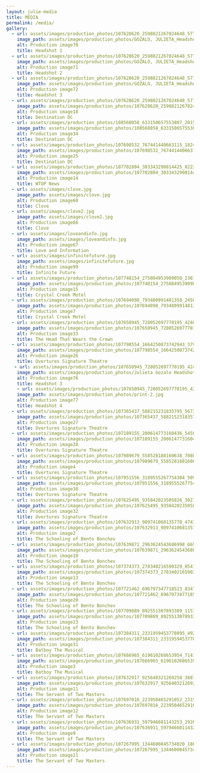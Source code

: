 ```yaml
---
layout: julie-media
title: MEDIA
permalink: /media/
gallery: 
  - url: assets/images/production_photos/107628620_2598821267024648_5775065180677135492_n.jpg
    image_path: assets/images/production_photos/GOZALO, JULIETA_Headshot1.jpg
    alt: Production image70
    title: Headshot 1
  - url: assets/images/production_photos/107628620_2598821267024648_5775065180677135492_n.jpg
    image_path: assets/images/production_photos/GOZALO, JULIETA_Headshot2.jpg
    alt: Production image71
    title: Headshot 2
  - url: assets/images/production_photos/107628620_2598821267024648_5775065180677135492_n.jpg
    image_path: assets/images/production_photos/GOZALO, JULIETA_Headshot3.jpg
    alt: Production image72
    title: Headshot 3
  - url: assets/images/production_photos/107628620_2598821267024648_5775065180677135492_n.jpg
    image_path: assets/images/production_photos/107628620_2598821267024648_5775065180677135492_n.jpg
    alt: Production image18
    title: Destination DC   
  - url: assets/images/production_photos/108568058_633150657553807_2015986112595440899_n.jpg
    image_path: assets/images/production_photos/108568058_633150657553807_2015986112595440899_n.jpg
    alt: Production image34
    title: Destination DC
  - url: assets/images/production_photos/107698532_767441440663115_1824434831846998659_n.jpg
    image_path: assets/images/production_photos/107698532_767441440663115_1824434831846998659_n.jpg
    alt: Production image25
    title: Destination DC
  - url: assets/images/production_photos/107702804_303343290814425_8222527887785833385_n.jpg
    image_path: assets/images/production_photos/107702804_303343290814425_8222527887785833385_n.jpg
    alt: Production image14
    title: WTOP News
  - url: assets/images/clove.jpg
    image_path: assets/images/clove.jpg
    alt: Production image60
    title: Clove
  - url: assets/images/clove2.jpg
    image_path: assets/images/clove2.jpg
    alt: Production image66
    title: Clove
  - url: assets/images/loveandinfo.jpg
    image_path: assets/images/loveandinfo.jpg
    alt: Production image67
    title: Love and Information
  - url: assets/images/infinitefuture.jpg
    image_path: assets/images/infinitefuture.jpg
    alt: Production image99
    title: Infinite Future
  - url: assets/images/production_photos/107748154_275084953909050_236783680216104498_n.jpg
    image_path: assets/images/production_photos/107748154_275084953909050_236783680216104498_n.jpg
    alt: Production image15
    title: Crystal Creek Motel
  - url: assets/images/production_photos/107694098_793480991481358_2450753956747908839_n.jpg
    image_path: assets/images/production_photos/107694098_793480991481358_2450753956747908839_n.jpg
    alt: Production image7
    title: Crystal Creek Motel
  - url: assets/images/production_photos/107650945_728052697770195_424021765811450018_n.jpg
    image_path: assets/images/production_photos/107650945_728052697770195_424021765811450018_n.jpg
    alt: Production image33
    title: The Head That Wears the Crown
  - url: assets/images/production_photos/107798554_1664250873742943_3794957563725156235_n.jpg
    image_path: assets/images/production_photos/107798554_1664250873742943_3794957563725156235_n.jpg
    alt: Production image26
    title: Overtures Signature Theatre
   - url: assets/images/production_photos/107650945_728052697770195_424021765811450018_n.jpg
    image_path: assets/images/production_photos/Julieta Gozalo Headshot 3.jpg
    alt: Production image76
    title: Headshot 3
    - url: assets/images/production_photos/107650945_728052697770195_424021765811450018_n.jpg
    image_path: assets/images/production_photos/print-2.jpg
    alt: Production image77
    title: Headshot 4
  - url: assets/images/production_photos/107365437_588215231835795_5673705112867641152_n.jpg
    image_path: assets/images/production_photos/107365437_588215231835795_5673705112867641152_n.jpg
    alt: Production image27
    title: Overtures Signature Theatre
  - url: assets/images/production_photos/107189155_280614773160436_5450359940824447642_n.jpg
    image_path: assets/images/production_photos/107189155_280614773160436_5450359940824447642_n.jpg
    alt: Production image28
    title: Overtures Signature Theatre
  - url: assets/images/production_photos/107989679_558528188160638_7080439335176435252_n.jpg
    image_path: assets/images/production_photos/107989679_558528188160638_7080439335176435252_n.jpg
    alt: Production image4
    title: Overtures Signature Theatre
  - url: assets/images/production_photos/107951556_3189555267754304_509208695494486592_n.jpg
    image_path: assets/images/production_photos/107951556_3189555267754304_509208695494486592_n.jpg
    alt: Production image30
    title: Overtures Signature Theatre
  - url: assets/images/production_photos/107625495_935842023505826_3027759912815709546_n.jpg
    image_path: assets/images/production_photos/107625495_935842023505826_3027759912815709546_n.jpg
    alt: Production image32
    title: Overtures Signature Theatre
  - url: assets/images/production_photos/107632913_989741068135778_4743525125966874795_n.jpg
    image_path: assets/images/production_photos/107632913_989741068135778_4743525125966874795_n.jpg
    alt: Production image2
    title: The Schooling of Bento Bonchev
  - url: assets/images/production_photos/107639871_2963624543686998_6691468830270492915_n.jpg
    image_path: assets/images/production_photos/107639871_2963624543686998_6691468830270492915_n.jpg
    alt: Production image10
    title: The Schooling of Bento Bonchev
  - url: assets/images/production_photos/107374373_278340216590329_8541518901406828049_n.jpg
    image_path: assets/images/production_photos/107374373_278340216590329_8541518901406828049_n.jpg
    alt: Production image13
    title: The Schooling of Bento Bonchev
  - url: assets/images/production_photos/107721462_696797347718523_8347255794476082282_n.jpg
    image_path: assets/images/production_photos/107721462_696797347718523_8347255794476082282_n.jpg
    alt: Production image20
    title: The Schooling of Bento Bonchev
  - url: assets/images/production_photos/107709889_892551307893309_1157890690033430061_n.jpg
    image_path: assets/images/production_photos/107709889_892551307893309_1157890690033430061_n.jpg
    alt: Production image23
    title: The Schooling of Bento Bonchev
  - url: assets/images/production_photos/107384311_2331959453778095_492156535924969344_n.jpg
    image_path: assets/images/production_photos/107384311_2331959453778095_492156535924969344_n.jpg
    alt: Production image31
    title: Batboy The Musical
  - url: assets/images/production_photos/107666965_619610268653954_714150589041391339_n.jpg
    image_path: assets/images/production_photos/107666965_619610268653954_714150589041391339_n.jpg
    alt: Production image3
    title: Batboy The Musical
  - url: assets/images/production_photos/107632917_925640321269258_3887728708220654227_n.jpg
    image_path: assets/images/production_photos/107632917_925640321269258_3887728708220654227_n.jpg
    alt: Production image11
    title: The Servant of Two Masters
  - url: assets/images/production_photos/107697016_223950465291052_2315714334793246306_n.jpg
    image_path: assets/images/production_photos/107697016_223950465291052_2315714334793246306_n.jpg
    alt: Production image12
    title: The Servant of Two Masters
  - url: assets/images/production_photos/107636931_597946681143253_2926665827670838053_n.jpg
    image_path: assets/images/production_photos/107636931_597946681143253_2926665827670838053_n.jpg
    alt: Production image9
    title: The Servant of Two Masters
  - url: assets/images/production_photos/107267995_1344600845734020_1866847768196093304_n.jpg
    image_path: assets/images/production_photos/107267995_1344600845734020_1866847768196093304_n.jpg
    alt: Production image21
    title: The Servant of Two Masters
---
```

